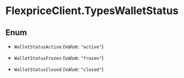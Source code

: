 # FlexpriceClient.TypesWalletStatus

## Enum


* `WalletStatusActive` (value: `"active"`)

* `WalletStatusFrozen` (value: `"frozen"`)

* `WalletStatusClosed` (value: `"closed"`)


